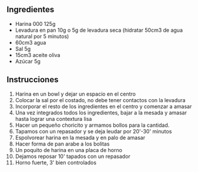 ## Ingredientes
- Harina 000 125g
- Levadura en pan 10g o 5g de levadura seca (hidratar 50cm3 de agua natural por 5 minutos)
- 60cm3 agua
- Sal 5g
- 15cm3 aceite oliva
- Azúcar 5g

## Instrucciones
1. Harina en un bowl y dejar un espacio en el centro
2. Colocar la sal por el costado, no debe tener contactos con la levadura
3. Incorporar el resto de los ingredientes en el centro y comenzar a amasar 
4. Una vez integrados todos los ingredientes, bajar a la mesada y amasar hasta lograr una contextura lisa 
5. Hacer un pequeño choricito y armamos bollos para la cantidad. 
6. Tapamos con un repasador y se deja leudar por 20'-30' minutos
7. Espolvorear harina en la mesada y en palo de amasar
8. Hacer forma de pan arabe a los bolitas
9. Un poquito de harina en una placa de horno
10. Dejamos reposar 10' tapados con un repasador 
11. Horno fuerte, 3' bien controlados